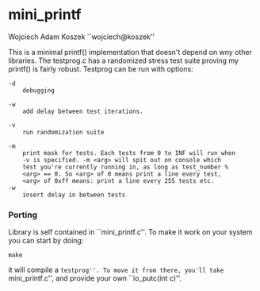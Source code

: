 # mini_printf

Wojciech Adam Koszek ``wojciech@koszek''

This is a minimal printf() implementation that doesn't depend on wny other
libraries. The testprog.c has a randomized stress test suite proving my
printf() is fairly robust. Testprog can be run with options:

	-d
		debugging

	-w
		add delay between test iterations.

	-v
		run randomization suite

	-m
		print mask for tests. Each tests from 0 to INF will run when
		-v is specified. -m <arg> will spit out on console which
		test you're currently running in, as long as test_number %
		<arg> == 0. So <arg> of 0 means print a line every test,
		<arg> of 0xff means: print a line every 255 tests etc.
	-w
		insert delay in between tests

### Porting

Library is self contained in ``mini_printf.c''. To make it work on your
system you can start by doing:

	make

it will compile a ``testprog''. To move it from there, you'll take
``mini_printf.c'', and provide your own ``io_putc(int c)''.
